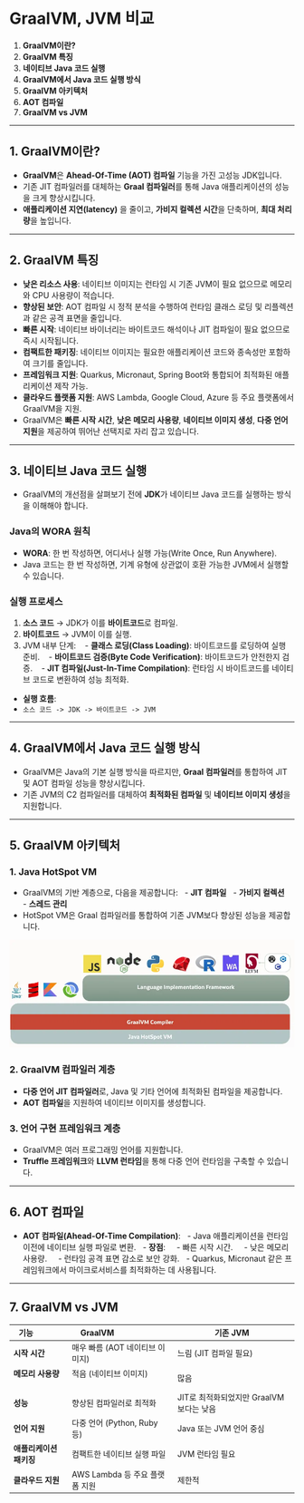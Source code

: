 # GraalVM, JVM 비교

1. **GraalVM이란?**
2. **GraalVM 특징**
3. **네이티브 Java 코드 실행**
4. **GraalVM에서 Java 코드 실행 방식**
5. **GraalVM 아키텍처**
6. **AOT 컴파일**
7. **GraalVM vs JVM**

---

## 1. GraalVM이란?

- **GraalVM**은 **Ahead-Of-Time (AOT) 컴파일** 기능을 가진 고성능 JDK입니다.
- 기존 JIT 컴파일러를 대체하는 **Graal 컴파일러**를 통해 Java 애플리케이션의 성능을 크게 향상시킵니다.
- **애플리케이션 지연(latency)** 을 줄이고, **가비지 컬렉션 시간**을 단축하며, **최대 처리량**을 높입니다.

---

## 2. GraalVM 특징

- **낮은 리소스 사용**: 네이티브 이미지는 런타임 시 기존 JVM이 필요 없으므로 메모리와 CPU 사용량이 적습니다.
- **향상된 보안**: AOT 컴파일 시 정적 분석을 수행하여 런타임 클래스 로딩 및 리플렉션과 같은 공격 표면을 줄입니다.
- **빠른 시작**: 네이티브 바이너리는 바이트코드 해석이나 JIT 컴파일이 필요 없으므로 즉시 시작됩니다.
- **컴팩트한 패키징**: 네이티브 이미지는 필요한 애플리케이션 코드와 종속성만 포함하여 크기를 줄입니다.
- **프레임워크 지원**: Quarkus, Micronaut, Spring Boot와 통합되어 최적화된 애플리케이션 제작 가능.
- **클라우드 플랫폼 지원**: AWS Lambda, Google Cloud, Azure 등 주요 플랫폼에서 GraalVM을 지원.
- GraalVM은 **빠른 시작 시간**, **낮은 메모리 사용량**, **네이티브 이미지 생성**, **다중 언어 지원**을 제공하여 뛰어난 선택지로 자리 잡고 있습니다.

---

## 3. 네이티브 Java 코드 실행

- GraalVM의 개선점을 살펴보기 전에 **JDK**가 네이티브 Java 코드를 실행하는 방식을 이해해야 합니다.

### Java의 WORA 원칙

- **WORA**: 한 번 작성하면, 어디서나 실행 가능(Write Once, Run Anywhere).
- Java 코드는 한 번 작성하면, 기계 유형에 상관없이 호환 가능한 JVM에서 실행할 수 있습니다.

### 실행 프로세스

1. **소스 코드** → JDK가 이를 **바이트코드**로 컴파일.
2. **바이트코드** → JVM이 이를 실행.
3. JVM 내부 단계:
   - **클래스 로딩(Class Loading)**: 바이트코드를 로딩하여 실행 준비.
   - **바이트코드 검증(Byte Code Verification)**: 바이트코드가 안전한지 검증.
   - **JIT 컴파일(Just-In-Time Compilation)**: 런타임 시 바이트코드를 네이티브 코드로 변환하여 성능 최적화.

- **실행 흐름**:  
- `소스 코드 -> JDK -> 바이트코드 -> JVM`

---

## 4. GraalVM에서 Java 코드 실행 방식

- GraalVM은 Java의 기본 실행 방식을 따르지만, **Graal 컴파일러**를 통합하여 JIT 및 AOT 컴파일 성능을 향상시킵니다.
- 기존 JVM의 C2 컴파일러를 대체하여 **최적화된 컴파일** 및 **네이티브 이미지 생성**을 지원합니다.

---

## 5. GraalVM 아키텍처

### 1. **Java HotSpot VM**

- GraalVM의 기반 계층으로, 다음을 제공합니다:
  - **JIT 컴파일**
  - **가비지 컬렉션**
  - **스레드 관리**
- HotSpot VM은 Graal 컴파일러를 통합하여 기존 JVM보다 향상된 성능을 제공합니다.

![graalvm](img/IMG_1265.webp)

### 2. **GraalVM 컴파일러 계층**

- **다중 언어 JIT 컴파일러**로, Java 및 기타 언어에 최적화된 컴파일을 제공합니다.
- **AOT 컴파일**을 지원하여 네이티브 이미지를 생성합니다.

### 3. **언어 구현 프레임워크 계층**

- GraalVM은 여러 프로그래밍 언어를 지원합니다.
- **Truffle 프레임워크**와 **LLVM 런타임**을 통해 다중 언어 런타임을 구축할 수 있습니다.

---

## 6. AOT 컴파일

- **AOT 컴파일(Ahead-Of-Time Compilation)**:
  - Java 애플리케이션을 런타임 이전에 네이티브 실행 파일로 변환.
  - **장점**:
    - 빠른 시작 시간.
    - 낮은 메모리 사용량.
    - 런타임 공격 표면 감소로 보안 강화.
  - Quarkus, Micronaut 같은 프레임워크에서 마이크로서비스를 최적화하는 데 사용됩니다.

---

## 7. GraalVM vs JVM

| **기능**             | **GraalVM**                       | **기존 JVM**                  |
| ------------------ | --------------------------------- | --------------------------- |
| **시작 시간**          | 매우 빠름 (AOT 네이티브 이미지)              | 느림 (JIT 컴파일 필요)             |
| **메모리 사용량**        | 적음 (네이티브 이미지)                     | 많음                          |
| **성능**             | 향상된 컴파일러로 최적화                     | JIT로 최적화되었지만 GraalVM보다는 낮음  |
| **언어 지원**          | 다중 언어 (Python, Ruby 등)            | Java 또는 JVM 언어 중심           |
| **애플리케이션 패키징**     | 컴팩트한 네이티브 실행 파일                   | JVM 런타임 필요                  |
| **클라우드 지원**        | AWS Lambda 등 주요 플랫폼 지원            | 제한적                         |

